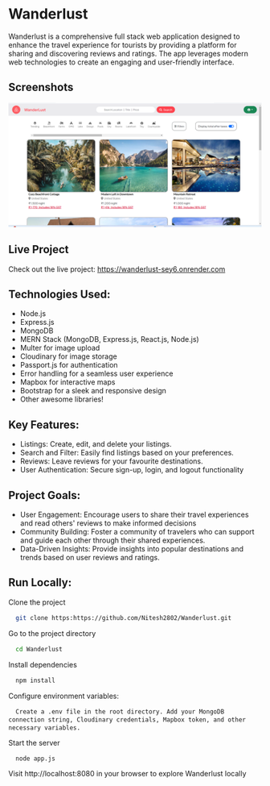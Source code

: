 
# Wanderlust

Wanderlust is a comprehensive full stack web application designed to enhance the travel experience for tourists by providing a platform for sharing and discovering reviews and ratings. The app leverages modern web technologies to create an engaging and user-friendly interface.

## Screenshots

![App Screenshot](https://github.com/Nitesh2802/Wanderlust/blob/main/public/images/Screenshot%20(1830).png?raw=true)


## Live Project
Check out the live project: https://wanderlust-sey6.onrender.com
## Technologies Used:

 - Node.js
 - Express.js
 - MongoDB
 - MERN Stack (MongoDB, Express.js, React.js, Node.js)
 - Multer for image upload
 - Cloudinary for image storage
 - Passport.js for authentication
 - Error handling for a seamless user experience
 - Mapbox for interactive maps
 - Bootstrap for a sleek and responsive design
 - Other awesome libraries!

## Key Features:

 - Listings: Create, edit, and delete your listings.
 - Search and Filter: Easily find listings based on your    preferences.
 - Reviews: Leave reviews for your favourite destinations.
 - User Authentication: Secure sign-up, login, and logout functionality

## Project Goals:

- User Engagement: Encourage users to share their travel experiences and read others' reviews to make informed decisions
- Community Building: Foster a community of travelers who can support and guide each other through their shared experiences.
- Data-Driven Insights: Provide insights into popular destinations and trends based on user reviews and ratings.
## Run Locally:

Clone the project

```bash
  git clone https:https://github.com/Nitesh2802/Wanderlust.git
```

Go to the project directory

```bash
  cd Wanderlust
```

Install dependencies

```bash
  npm install
```

Configure environment variables:

      Create a .env file in the root directory. Add your MongoDB connection string, Cloudinary credentials, Mapbox token, and other necessary variables.

Start the server

```bash
  node app.js
```

Visit http://localhost:8080 in your browser to explore Wanderlust locally


